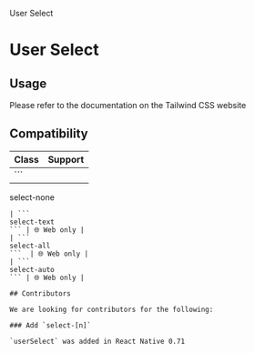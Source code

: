 User Select

# User Select

## Usage

Please refer to the documentation on the Tailwind CSS website

## Compatibility

| Class               | Support     |
| ------------------- | ----------- |
| ```
select-none
``` | 🌐 Web only |
| ```
select-text
``` | 🌐 Web only |
| ```
select-all
```  | 🌐 Web only |
| ```
select-auto
``` | 🌐 Web only |

## Contributors

We are looking for contributors for the following:

### Add `select-[n]`

`userSelect` was added in React Native 0.71
